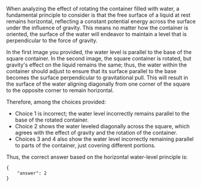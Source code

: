 When analyzing the effect of rotating the container filled with water, a fundamental principle to consider is that the free surface of a liquid at rest remains horizontal, reflecting a constant potential energy across the surface under the influence of gravity. This means no matter how the container is oriented, the surface of the water will endeavor to maintain a level that is perpendicular to the force of gravity.

In the first image you provided, the water level is parallel to the base of the square container. In the second image, the square container is rotated, but gravity's effect on the liquid remains the same; thus, the water within the container should adjust to ensure that its surface parallel to the base becomes the surface perpendicular to gravitational pull. This will result in the surface of the water aligning diagonally from one corner of the square to the opposite corner to remain horizontal.

Therefore, among the choices provided:
- Choice 1 is incorrect; the water level incorrectly remains parallel to the base of the rotated container.
- Choice 2 shows the water leveled diagonally across the square, which agrees with the effect of gravity and the rotation of the container. 
- Choices 3 and 4 also show the water level incorrectly remaining parallel to parts of the container, just covering different portions.

Thus, the correct answer based on the horizontal water-level principle is:

```
{
    "answer": 2
}
```